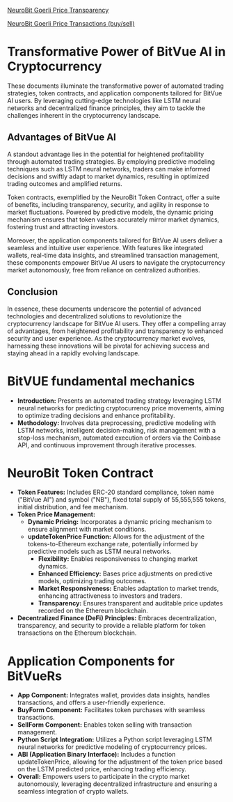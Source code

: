 [NeuroBit Goerli Price Transparency](https://goerli.etherscan.io/address/0xa89d4cab18ae3934e712aecfeae05e810c1ac7b4)

[NeuroBit Goerli Price Transactions (buy/sell)](https://goerli.etherscan.io/token/0xa89d4cab18ae3934e712aecfeae05e810c1ac7b4)
# Transformative Power of BitVue AI in Cryptocurrency

These documents illuminate the transformative power of automated trading strategies, token contracts, and application components tailored for BitVue AI users. By leveraging cutting-edge technologies like LSTM neural networks and decentralized finance principles, they aim to tackle the challenges inherent in the cryptocurrency landscape.

## Advantages of BitVue AI

A standout advantage lies in the potential for heightened profitability through automated trading strategies. By employing predictive modeling techniques such as LSTM neural networks, traders can make informed decisions and swiftly adapt to market dynamics, resulting in optimized trading outcomes and amplified returns.

Token contracts, exemplified by the NeuroBit Token Contract, offer a suite of benefits, including transparency, security, and agility in response to market fluctuations. Powered by predictive models, the dynamic pricing mechanism ensures that token values accurately mirror market dynamics, fostering trust and attracting investors.

Moreover, the application components tailored for BitVue AI users deliver a seamless and intuitive user experience. With features like integrated wallets, real-time data insights, and streamlined transaction management, these components empower BitVue AI users to navigate the cryptocurrency market autonomously, free from reliance on centralized authorities.

## Conclusion

In essence, these documents underscore the potential of advanced technologies and decentralized solutions to revolutionize the cryptocurrency landscape for BitVue AI users. They offer a compelling array of advantages, from heightened profitability and transparency to enhanced security and user experience. As the cryptocurrency market evolves, harnessing these innovations will be pivotal for achieving success and staying ahead in a rapidly evolving landscape.



# BitVUE fundamental mechanics
- **Introduction:** Presents an automated trading strategy leveraging LSTM neural networks for predicting cryptocurrency price movements, aiming to optimize trading decisions and enhance profitability.
- **Methodology:** Involves data preprocessing, predictive modeling with LSTM networks, intelligent decision-making, risk management with a stop-loss mechanism, automated execution of orders via the Coinbase API, and continuous improvement through iterative processes.

# NeuroBit Token Contract
- **Token Features:** Includes ERC-20 standard compliance, token name ("BitVue AI") and symbol ("NB"), fixed total supply of 55,555,555 tokens, initial distribution, and fee mechanism.
- **Token Price Management:**
  - **Dynamic Pricing:** Incorporates a dynamic pricing mechanism to ensure alignment with market conditions.
  - **updateTokenPrice Function:** Allows for the adjustment of the tokens-to-Ethereum exchange rate, potentially informed by predictive models such as LSTM neural networks.
    - **Flexibility:** Enables responsiveness to changing market dynamics.
    - **Enhanced Efficiency:** Bases price adjustments on predictive models, optimizing trading outcomes.
    - **Market Responsiveness:** Enables adaptation to market trends, enhancing attractiveness to investors and traders.
    - **Transparency:** Ensures transparent and auditable price updates recorded on the Ethereum blockchain.
- **Decentralized Finance (DeFi) Principles:** Embraces decentralization, transparency, and security to provide a reliable platform for token transactions on the Ethereum blockchain.

# Application Components for BitVueRs
- **App Component:** Integrates wallet, provides data insights, handles transactions, and offers a user-friendly experience.
- **BuyForm Component:** Facilitates token purchases with seamless transactions.
- **SellForm Component:** Enables token selling with transaction management.
- **Python Script Integration:** Utilizes a Python script leveraging LSTM neural networks for predictive modeling of cryptocurrency prices.
- **ABI (Application Binary Interface):** Includes a function updateTokenPrice, allowing for the adjustment of the token price based on the LSTM predicted price, enhancing trading efficiency.
- **Overall:** Empowers users to participate in the crypto market autonomously, leveraging decentralized infrastructure and ensuring a seamless integration of crypto wallets.





